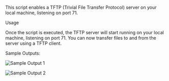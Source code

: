 This script enables a TFTP (Trivial File Transfer Protocol) server on your local machine, listening on port 71.

Usage

Once the script is executed, the TFTP server will start running on your local machine, listening on port 71. You can now transfer files to and from the server using a TFTP client.

Sample Outputs:

![Sample Output 1](https://github.com/Irfan-da/TFTP/assets/74259404/213590ae-04b3-4556-b21f-86e3beb39c4b)

![Sample Output 2](https://github.com/Irfan-da/TFTP/assets/74259404/8f2eea22-f100-4d23-b784-63ebf77179c8)
